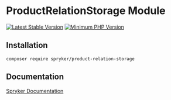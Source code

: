 # ProductRelationStorage Module
[![Latest Stable Version](https://poser.pugx.org/spryker/product-relation-storage/v/stable.svg)](https://packagist.org/packages/spryker/product-relation-storage)
[![Minimum PHP Version](https://img.shields.io/badge/php-%3E%3D%207.3-8892BF.svg)](https://php.net/)

## Installation

```
composer require spryker/product-relation-storage
```

## Documentation

[Spryker Documentation](https://spryker.github.io)
